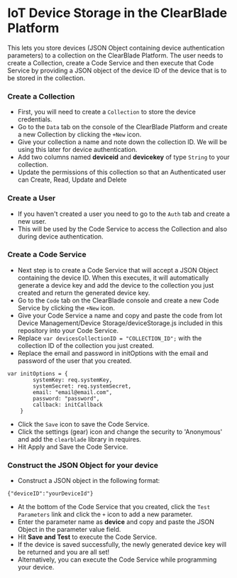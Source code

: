 # IoT Device Storage in the ClearBlade Platform

This lets you store devices (JSON Object containing device authentication parameters) to a collection on the ClearBlade Platform. The user needs to create a Collection, create a Code Service and then execute that Code Service by providing a JSON object of the device ID of the device that is to be stored in the collection.  

### Create a Collection  
- First, you will need to create a ```Collection``` to store the device credentials.
- Go to the ```Data``` tab on the console of the ClearBlade Platform and create a new Collection by clicking the ```+New``` icon.
- Give your collection a name and note down the collection ID. We will be using this later for device authentication.
- Add two columns named **deviceid** and **devicekey** of type ```String``` to your collection.
- Update the permissions of this collection so that an Authenticated user can Create, Read, Update and Delete

### Create a User
- If you haven't created a user you need to go to the ```Auth``` tab and create a new user.
- This will be used by the Code Service to access the Collection and also during device authentication.

### Create a Code Service
- Next step is to create a Code Service that will accept a JSON Object containing the device ID. When this executes, it will automatically generate a device key and add the device to the collection you just created and return the generated device key.
- Go to the ```Code``` tab on the ClearBlade console and create a new Code Service by clicking the ```+New``` icon.
- Give your Code Service a name and copy and paste the code from Iot Device Management/Device Storage/deviceStorage.js included in this repository into your Code Service.
- Replace ```var devicesCollectionID = "COLLECTION_ID";``` with the collection ID of the collection you just created.
- Replace the email and password in initOptions with the email and password of the user that you created.
``` 
var initOptions = {
		systemKey: req.systemKey,
		systemSecret: req.systemSecret,
		email: "email@email.com",
		password: "password",
		callback: initCallback
	}
```
- Click the ```Save``` icon to save the Code Service.
- Click the settings (gear) icon and change the security to 'Anonymous' and add the ```clearblade``` library in requires.
- Hit Apply and Save the Code Service.

### Construct the JSON Object for your device
- Construct a JSON object in the following format:
```
{"deviceID":"yourDeviceId"}
```
- At the bottom of the Code Service that you created, click the ```Test Parameters``` link and click the ```+``` icon to add a new parameter.
- Enter the parameter name as **device** and copy and paste the JSON Object in the parameter value field. 
- Hit **Save and Test** to execute the Code Service.
- If the device is saved successfully, the newly generated device key will be returned and you are all set!
- Alternatively, you can execute the Code Service while programming your device.


